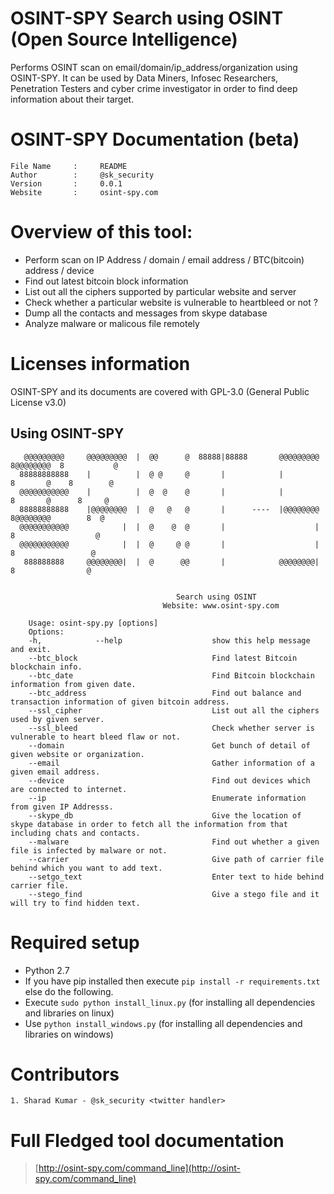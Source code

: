 # OSINT-SPY Search using OSINT (Open Source Intelligence)

Performs OSINT scan on email/domain/ip_address/organization using OSINT-SPY. It can be used by Data Miners, Infosec Researchers, Penetration Testers and cyber crime investigator in order to find deep information about their target.

# OSINT-SPY Documentation (beta)
	File Name     :     README
	Author        :     @sk_security
	Version       :     0.0.1
	Website       :     osint-spy.com

# Overview of this tool:
* Perform scan on IP Address / domain / email address / BTC(bitcoin) address / device
* Find out latest bitcoin block information
* List out all the ciphers supported by particular website and server
* Check whether a particular website is vulnerable to heartbleed or not ?
* Dump all the contacts and messages from skype database
* Analyze malware or malicous file remotely

# Licenses information
OSINT-SPY and its documents are covered with GPL-3.0 (General Public License v3.0)

## Using OSINT-SPY
```
   @@@@@@@@@     @@@@@@@@@  |  @@      @  88888|88888       @@@@@@@@@  8@@@@@@@@  8           @
  88888888888    |          |  @ @     @       |            |          8       @    8        @
  @@@@@@@@@@@    |          |  @  @    @       |            |          8       @      8     @
  88888888888    |@@@@@@@@  |  @   @   @       |      ----  |@@@@@@@@  8@@@@@@@@        8  @
  @@@@@@@@@@@            |  |  @    @  @       |                    |  8                  @
  @@@@@@@@@@@            |  |  @     @ @       |                    |  8                 @
   888888888     @@@@@@@@|  |  @      @@       |            @@@@@@@@|  8                @


                                     Search using OSINT
                                  Website: www.osint-spy.com

    Usage: osint-spy.py [options]
    Options:
    -h,            --help                    show this help message and exit.
    --btc_block                              Find latest Bitcoin blockchain info.
    --btc_date                               Find Bitcoin blockchain information from given date.
    --btc_address                            Find out balance and transaction information of given bitcoin address.
    --ssl_cipher                             List out all the ciphers used by given server.
    --ssl_bleed                              Check whether server is vulnerable to heart bleed flaw or not.
    --domain                                 Get bunch of detail of given website or organization.
    --email                                  Gather information of a given email address.
    --device                                 Find out devices which are connected to internet.
    --ip                                     Enumerate information from given IP Addresss.
    --skype_db                               Give the location of skype database in order to fetch all the information from that including chats and contacts.
    --malware                                Find out whether a given file is infected by malware or not.
    --carrier                                Give path of carrier file behind which you want to add text.
    --setgo_text                             Enter text to hide behind carrier file.
    --stego_find                             Give a stego file and it will try to find hidden text.
```

# Required setup
* Python 2.7
* If you have pip installed then execute `pip install -r requirements.txt` else do the following.
* Execute `sudo python install_linux.py` (for installing all dependencies and libraries on linux)
* Use `python install_windows.py` (for installing all dependencies and libraries on windows)

# Contributors
	1. Sharad Kumar - @sk_security <twitter handler>

# Full Fledged tool documentation
> [http://osint-spy.com/command_line](http://osint-spy.com/command_line)
